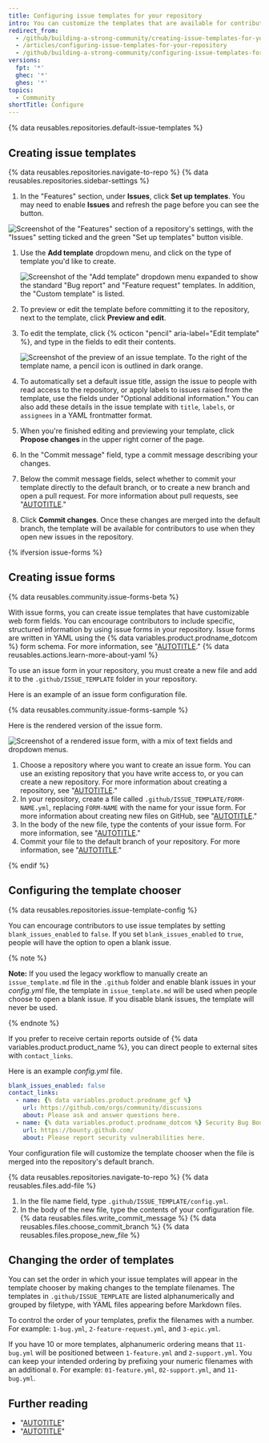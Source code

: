 ```yaml
---
title: Configuring issue templates for your repository
intro: You can customize the templates that are available for contributors to use when they open new issues in your repository.
redirect_from:
  - /github/building-a-strong-community/creating-issue-templates-for-your-repository
  - /articles/configuring-issue-templates-for-your-repository
  - /github/building-a-strong-community/configuring-issue-templates-for-your-repository
versions:
  fpt: '*'
  ghec: '*'
  ghes: '*'
topics:
  - Community
shortTitle: Configure
---
```


{% data reusables.repositories.default-issue-templates %}

## Creating issue templates

{% data reusables.repositories.navigate-to-repo %}
{% data reusables.repositories.sidebar-settings %}
1. In the "Features" section, under **Issues**, click **Set up templates**. You may need to enable **Issues** and refresh the page before you can see the button.

![Screenshot of the "Features" section of a repository's settings, with the "Issues" setting ticked and the green "Set up templates" button visible.](/assets/images/help/repository/set-up-issue-templates-button.png)
1. Use the **Add template** dropdown menu, and click on the type of template you'd like to create.

   ![Screenshot of the "Add template" dropdown menu expanded to show the standard "Bug report" and "Feature request" templates. In addition, the "Custom template" is listed.](/assets/images/help/repository/add-template-drop-down-menu.png)
1. To preview or edit the template before committing it to the repository, next to the template, click **Preview and edit**.
1. To edit the template, click {% octicon "pencil" aria-label="Edit template" %}, and type in the fields to edit their contents.

   ![Screenshot of the preview of an issue template. To the right of the template name, a pencil icon is outlined in dark orange.](/assets/images/help/repository/issue-template-edit-button.png)
1. To automatically set a default issue title, assign the issue to people with read access to the repository, or apply labels to issues raised from the template, use the fields under "Optional additional information." You can also add these details in the issue template with `title`, `labels`, or `assignees` in a YAML frontmatter format.
1. When you're finished editing and previewing your template, click **Propose changes** in the upper right corner of the page.
1. In the "Commit message" field, type a commit message describing your changes.
1. Below the commit message fields, select whether to commit your template directly to the default branch, or to create a new branch and open a pull request. For more information about pull requests, see "[AUTOTITLE](/pull-requests/collaborating-with-pull-requests/proposing-changes-to-your-work-with-pull-requests/about-pull-requests)."
1. Click **Commit changes**. Once these changes are merged into the default branch, the template will be available for contributors to use when they open new issues in the repository.

{% ifversion issue-forms %}

## Creating issue forms

{% data reusables.community.issue-forms-beta %}

With issue forms, you can create issue templates that have customizable web form fields. You can encourage contributors to include specific, structured information by using issue forms in your repository. Issue forms are written in YAML using the {% data variables.product.prodname_dotcom %} form schema. For more information, see "[AUTOTITLE](/communities/using-templates-to-encourage-useful-issues-and-pull-requests/syntax-for-githubs-form-schema)." {% data reusables.actions.learn-more-about-yaml %}

To use an issue form in your repository, you must create a new file and add it to the `.github/ISSUE_TEMPLATE` folder in your repository.

Here is an example of an issue form configuration file.

{% data reusables.community.issue-forms-sample %}

Here is the rendered version of the issue form.

![Screenshot of a rendered issue form, with a mix of text fields and dropdown menus.](/assets/images/help/repository/sample-issue-form.png)

1. Choose a repository where you want to create an issue form. You can use an existing repository that you have write access to, or you can create a new repository. For more information about creating a repository, see "[AUTOTITLE](/repositories/creating-and-managing-repositories/creating-a-new-repository)."
1. In your repository, create a file called `.github/ISSUE_TEMPLATE/FORM-NAME.yml`, replacing `FORM-NAME` with the name for your issue form. For more information about creating new files on GitHub, see "[AUTOTITLE](/repositories/working-with-files/managing-files/creating-new-files)."
1. In the body of the new file, type the contents of your issue form. For more information, see "[AUTOTITLE](/communities/using-templates-to-encourage-useful-issues-and-pull-requests/syntax-for-issue-forms)."
1. Commit your file to the default branch of your repository. For more information, see "[AUTOTITLE](/repositories/working-with-files/managing-files/creating-new-files)."

{% endif %}

## Configuring the template chooser

{% data reusables.repositories.issue-template-config %}

You can encourage contributors to use issue templates by setting `blank_issues_enabled` to `false`. If you set `blank_issues_enabled` to `true`, people will have the option to open a blank issue.

{% note %}

**Note:** If you used the legacy workflow to manually create an `issue_template.md` file in the `.github` folder and enable blank issues in your _config.yml_ file, the template in `issue_template.md` will be used when people choose to open a blank issue. If you disable blank issues, the template will never be used.

{% endnote %}

If you prefer to receive certain reports outside of {% data variables.product.product_name %}, you can direct people to external sites with `contact_links`.

Here is an example _config.yml_ file.

```yaml copy
blank_issues_enabled: false
contact_links:
  - name: {% data variables.product.prodname_gcf %}
    url: https://github.com/orgs/community/discussions
    about: Please ask and answer questions here.
  - name: {% data variables.product.prodname_dotcom %} Security Bug Bounty
    url: https://bounty.github.com/
    about: Please report security vulnerabilities here.
```

Your configuration file will customize the template chooser when the file is merged into the repository's default branch.

{% data reusables.repositories.navigate-to-repo %}
{% data reusables.files.add-file %}
1. In the file name field, type `.github/ISSUE_TEMPLATE/config.yml`.
1. In the body of the new file, type the contents of your configuration file.
{% data reusables.files.write_commit_message %}
{% data reusables.files.choose_commit_branch %}
{% data reusables.files.propose_new_file %}

## Changing the order of templates

You can set the order in which your issue templates will appear in the template chooser by making changes to the template filenames. The templates in `.github/ISSUE_TEMPLATE` are listed alphanumerically and grouped by filetype, with YAML files appearing before Markdown files.

To control the order of your templates, prefix the filenames with a number. For example: `1-bug.yml`, `2-feature-request.yml`, and `3-epic.yml`.

If you have 10 or more templates, alphanumeric ordering means that `11-bug.yml` will be positioned between `1-feature.yml` and `2-support.yml`. You can keep your intended ordering by prefixing your numeric filenames with an additional `0`. For example: `01-feature.yml`, `02-support.yml`, and `11-bug.yml`.

## Further reading

* "[AUTOTITLE](/communities/using-templates-to-encourage-useful-issues-and-pull-requests/about-issue-and-pull-request-templates)"
* "[AUTOTITLE](/communities/using-templates-to-encourage-useful-issues-and-pull-requests/manually-creating-a-single-issue-template-for-your-repository)"
